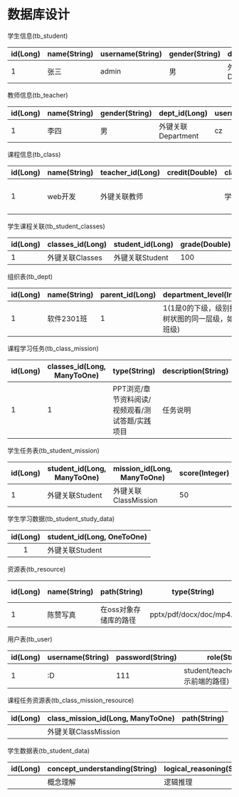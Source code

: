 # 数据库设计

学生信息(tb_student)

| id(Long) | name(String) | username(String) | gender(String) | dept_id(Long)  | gpa(Double) | student_data_id(Long) |
| -------- | ------------ | ---------------- | -------------- | -------------- | ----------- | --------------------- |
| 1        | 张三           | admin            | 男              | 外键关联Department | 5.0         | 1                     |

教师信息(tb_teacher)

| id(Long) | name(String) | gender(String) | dept_id(Long)  | username(String) |
| -------- | ------------ | -------------- | -------------- | ---------------- |
| 1        | 李四           | 男              | 外键关联Department | cz               |

课程信息(tb_class)

| id(Long) | name(String) | teacher_id(Long) | credit(Double) | classHours(Double) | graph(String)   | imageUrl(String) | is_Actice(Boolean) | description(String) |
| -------- | ------------ | ---------------- | -------------- | ------------------ | --------------- | ---------------- | ------------------ | ------------------- |
| 1        | web开发        | 外键关联教师           |                | 学时                 | 知识图谱json文件的文件路径 | 封面图片url          | 是否开课               | description         |

学生课程关联(tb_student_classes)

| id(Long) | classes_id(Long) | student_id(Long) | grade(Double) |
| -------- | ---------------- | ---------------- | ------------- |
| 1        | 外键关联Classes      | 外键关联Student      | 100           |

组织表(tb_dept)

| id(Long) | name(String) | parent_id(Long) | department_level(Integer)     |
| -------- | ------------ | --------------- | ----------------------------- |
| 1        | 软件2301班      | 1               | 1(1是0的下级，级别指代的树状图的同一层级，如所有班级) |

课程学习任务(tb_class_mission)

| id(Long) | classes_id(Long, ManyToOne) | type(String)                | description(String) | deadline(String)  | submit_method(String) | score(Double) |
| -------- | --------------------------- | --------------------------- | ------------------- | ----------------- | --------------------- | ------------- |
| 1        | 1                           | PPT浏览/章节资料阅读/视频观看/测试答题/实践项目 | 任务说明                | YY-MM-DD-HH-MM-SS |                       | 每个任务的具体得分     |

学生任务表(tb_student_mission)

| id(Long) | student_id(Long, ManyToOne) | mission_id(Long, ManyToOne) | score(Integer) | is_done(Boolean) | is_active | report_url |
| -------- | --------------------------- | --------------------------- | -------------- | ---------------- | --------- | ---------- |
| 1        | 外键关联Student                 | 外键关联ClassMission            | 50             | true             | 是否开启      | 学生报告url    |

学生学习数据(tb_student_study_data)

| id(Long) | student_id(Long, OneToOne) |
|:--------:| -------------------------- |
| 1        | 外键关联Student                |

资源表(tb_resource)

| id(Long) | name(String) | path(String) | type(String)             | description(String) | class_id(Long, ManyToOne) |
| -------- | ------------ | ------------ | ------------------------ | ------------------- | ------------------------- |
| 1        | 陈赞写真         | 在oss对象存储库的路径 | pptx/pdf/docx/doc/mp4... |                     | 外键关联Classes               |

用户表(tb_user)

| id(Long) | username(String) | password(String) | role(String)                   |
| -------- | ---------------- | ---------------- | ------------------------------ |
| 1        | :D               | 111              | student/teacher/admin(表示前端的路径) |

课程任务资源表(tb_class_mission_resource)

| id(Long) | class_mission_id(Long, ManyToOne) | path(String) |
| -------- | --------------------------------- | ------------ |
|          | 外键关联ClassMission                  |              |

学生数据表(tb_student_data)

| id(Long) | concept_understanding(String) | logical_reasoning(String) | problem_solving(String) | expression_norms(String) | innovative_thinking(String) |
| -------- | ----------------------------- | ------------------------- | ----------------------- | ------------------------ | --------------------------- |
|          | 概念理解                          | 逻辑推理                      | 问题解决                    | 表达规范                     | 创新思维                        |
